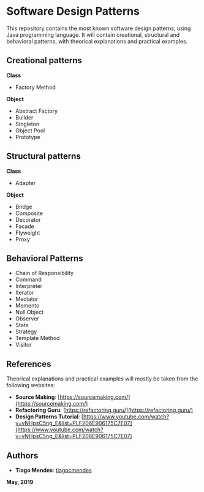 # Software Design Patterns  

This repository contains the most known software design patterns, using Java programming language. It will contain creational, structural and behavioral patterns, with theorical explanations and practical examples.

## Creational patterns  

**Class**  
* Factory Method  

**Object**  
* Abstract Factory  
* Builder  
* Singleton  
* Object Pool  
* Prototype  

## Structural patterns  

**Class**  
* Adapter  

**Object**  
* Bridge  
* Composite  
* Decorator  
* Facade  
* Flyweight  
* Proxy  

## Behavioral Patterns  

* Chain of Responsibility  
* Command  
* Interpreter  
* Iterator  
* Mediator  
* Memento  
* Null Object  
* Observer  
* State  
* Strategy  
* Template Method  
* Visitor  

## References  

Theorical explanations and practical examples will mostly be taken from the following websites:  
* **Source Making**: [https://sourcemaking.com/](https://sourcemaking.com/)  
* **Refactoring Guru**: [https://refactoring.guru/](https://refactoring.guru/)  
* **Design Patterns Tutorial**: [https://www.youtube.com/watch?v=vNHpsC5ng_E&list=PLF206E906175C7E07](https://www.youtube.com/watch?v=vNHpsC5ng_E&list=PLF206E906175C7E07)  

## Authors  

* **Tiago Mendes**: [tiagocmendes](https://github.com/tiagocmendes)  

**May, 2019**